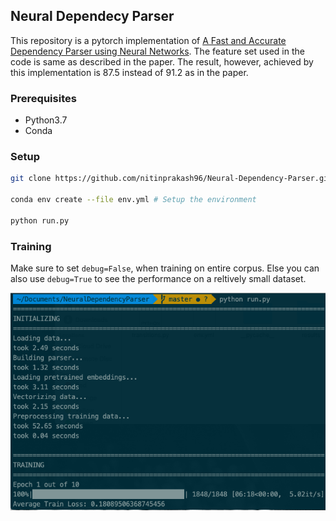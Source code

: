 ## Neural Dependecy Parser

This repository is a pytorch implementation of [A Fast and Accurate Dependency Parser using Neural Networks](https://cs.stanford.edu/~danqi/papers/emnlp2014.pdf). The feature set used in the code is same as described in the paper. The result, however, achieved by this implementation is 87.5 instead of 91.2 as in the paper.

### Prerequisites

- Python3.7
- Conda

### Setup

```bash
git clone https://github.com/nitinprakash96/Neural-Dependency-Parser.git # Clone the repo

conda env create --file env.yml # Setup the environment

python run.py 
```

### Training

Make sure to set `debug=False`, when training on entire corpus. Else you can also use `debug=True` to see the performance on a reltively small dataset.

![training](images/train.png)
